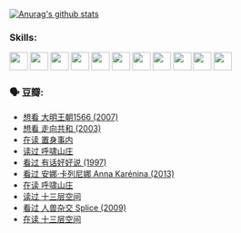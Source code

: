 
[![Anurag's github stats](https://github-readme-stats.vercel.app/api?username=w940853815)](https://github.com/anuraghazra/github-readme-stats)

### Skills:

<code><img height="32" src="https://cdn.jsdelivr.net/npm/simple-icons@v5/icons/python.svg"></code>
<code><img height="32" src="https://cdn.jsdelivr.net/npm/simple-icons@v5/icons/javascript.svg"></code>
<code><img height="32" src="https://cdn.jsdelivr.net/npm/simple-icons@v5/icons/django.svg"></code>
<code><img height="32" src="https://cdn.jsdelivr.net/npm/simple-icons@v5/icons/flask.svg"></code>
<code><img height="32" src="https://cdn.jsdelivr.net/npm/simple-icons@v5/icons/vuetify.svg"></code>
<code><img height="32" src="https://cdn.jsdelivr.net/npm/simple-icons@v5/icons/git.svg"></code>
<code><img height="32" src="https://cdn.jsdelivr.net/npm/simple-icons@v5/icons/docker.svg"></code>
<code><img height="32" src="https://cdn.jsdelivr.net/npm/simple-icons@v5/icons/postgresql.svg"></code>
<code><img height="32" src="https://cdn.jsdelivr.net/npm/simple-icons@v5/icons/elasticsearch.svg"></code>
<code><img height="32" src="https://cdn.jsdelivr.net/npm/simple-icons@v5/icons/macos.svg"></code>
<code><img height="32" src="https://cdn.jsdelivr.net/npm/simple-icons@v5/icons/linux.svg"></code>

### 🗣 豆瓣:

<!-- DOUBAN-ACTIVITIES:START -->
- [想看 大明王朝1566‎ (2007)](https://www.douban.com/people/136069238/status/3710980213/?_i=41205023)
- [想看 走向共和‎ (2003)](https://www.douban.com/people/136069238/status/3710980002/?_i=41205023)
- [在读 置身事内](https://www.douban.com/people/136069238/status/3710472151/?_i=41205023)
- [读过 呼啸山庄](https://www.douban.com/people/136069238/status/3710470617/?_i=41205023)
- [看过 有话好好说‎ (1997)](https://www.douban.com/people/136069238/status/3709833172/?_i=41205023)
- [看过 安娜·卡列尼娜 Anna Karénina‎ (2013)](https://www.douban.com/people/136069238/status/3708942010/?_i=41205023)
- [在读 呼啸山庄](https://www.douban.com/people/136069238/status/3701626992/?_i=41205023)
- [读过 十三层空间](https://www.douban.com/people/136069238/status/3700755247/?_i=41205023)
- [看过 人兽杂交 Splice‎ (2009)](https://www.douban.com/people/136069238/status/3700243036/?_i=41205023)
- [在读 十三层空间](https://www.douban.com/people/136069238/status/3695060207/?_i=41205023)
<!-- DOUBAN-ACTIVITIES:END -->
<!--
**w940853815/w940853815** is a ✨ _special_ ✨ repository because its `README.md` (this file) appears on your GitHub profile.

Here are some ideas to get you started:

- 🔭 I’m currently working on ...
- 🌱 I’m currently learning ...
- 👯 I’m looking to collaborate on ...
- 🤔 I’m looking for help with ...
- 💬 Ask me about ...
- 📫 How to reach me: ...
- 😄 Pronouns: ...
- ⚡ Fun fact: ...
-->
